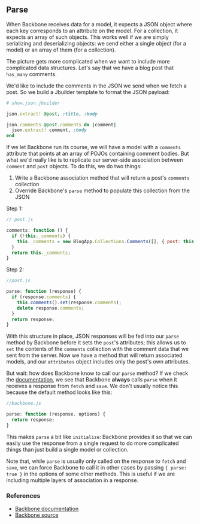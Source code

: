 ## Parse

When Backbone receives data for a model, it expects a JSON object where
each key corresponds to an attribute on the model. For a collection, it
expects an array of such objects. This works well if
we are simply serializing and deserializing objects: we send either a
single object (for a model) or an array of them (for a collection).

The picture gets more complicated when we want to include more complicated
data structures. Let's say that we have a blog post that `has_many` comments.

We'd like to include the comments in the JSON we send when we fetch a post.
So we build a Jbuilder template to format the JSON payload:

```ruby
# show.json.jbuilder

json.extract! @post, :title, :body

json.comments @post.comments do |comment|
  json.extract! comment, :body
end
```

If we let Backbone run its course, we will have a model with a `comments`
attribute that points at an array of POJOs containing comment bodies. But
what we'd really like is to replicate our server-side association between
`comment` and `post` objects. To do this, we do two things:

1. Write a Backbone association method that will return a post's `comments`
   collection
2. Override Backbone's `parse` method to populate this collection from the
   JSON

Step 1:

```javascript
// post.js

comments: function () {
  if (!this._comments) {
    this._comments = new BlogApp.Collections.Comments([], { post: this });
  }
  return this._comments;
}
```

Step 2:

```javascript
//post.js

parse: function (response) {
  if (response.comments) {
    this.comments().set(response.comments);
    delete response.comments;
  }
  return response;
}
```

With this structure in place, JSON responses will be fed into our `parse`
method by Backbone before it sets the `post`'s attributes; this allows us
to `set` the contents of the `comments` collection with the comment data
that we sent from the server. Now we have a method that will return
associated models, and our `attributes` object includes only the post's
own attributes.

But wait: how does Backbone know to call our `parse` method? If we check
the [documentation](http://backbonejs.org/#Model-parse), we see that
Backbone **always** calls `parse` when it receives a response from `fetch`
and `save`. We don't usually notice this because the default method looks
like this:

```javascript
//backbone.js

parse: function (response, options) {
  return response;
}
```

This makes `parse` a bit like `initialize`: Backbone provides it so that
we can easily use the response from a single request to do more complicated
things than just build a single model or collection.

Note that, while `parse` is usually only called on the response to `fetch`
and `save`, we can force Backbone to call it in other cases by passing
`{ parse: true }` in the options of some other methods. This is useful
if we are including multiple layers of association in a response.

### References

* [Backbone documentation](http://backbonejs.org/#Model-parse)
* [Backbone source](http://backbonejs.org/docs/backbone.html)
